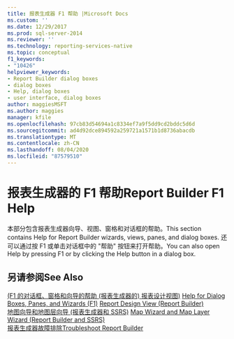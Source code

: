 ```yaml
---
title: 报表生成器 F1 帮助 |Microsoft Docs
ms.custom: ''
ms.date: 12/29/2017
ms.prod: sql-server-2014
ms.reviewer: ''
ms.technology: reporting-services-native
ms.topic: conceptual
f1_keywords:
- "10426"
helpviewer_keywords:
- Report Builder dialog boxes
- dialog boxes
- Help, dialog boxes
- user interface, dialog boxes
author: maggiesMSFT
ms.author: maggies
manager: kfile
ms.openlocfilehash: 97cb83d54694a1c8334ef7a9f5dd9cd2bddc5d6d
ms.sourcegitcommit: ad4d92dce894592a259721a1571b1d8736abacdb
ms.translationtype: MT
ms.contentlocale: zh-CN
ms.lasthandoff: 08/04/2020
ms.locfileid: "87579510"
---
```

# <a name="report-builder-f1-help"></a><span data-ttu-id="06ed0-102">报表生成器的 F1 帮助</span><span class="sxs-lookup"><span data-stu-id="06ed0-102">Report Builder F1 Help</span></span>
  <span data-ttu-id="06ed0-103">本部分包含报表生成器向导、视图、窗格和对话框的帮助。</span><span class="sxs-lookup"><span data-stu-id="06ed0-103">This section contains Help for Report Builder wizards, views, panes, and dialog boxes.</span></span> <span data-ttu-id="06ed0-104">还可以通过按 F1 或单击对话框中的 "帮助" 按钮来打开帮助。</span><span class="sxs-lookup"><span data-stu-id="06ed0-104">You can also open Help by pressing F1 or by clicking the Help button in a dialog box.</span></span>  
  
## <a name="see-also"></a><span data-ttu-id="06ed0-105">另请参阅</span><span class="sxs-lookup"><span data-stu-id="06ed0-105">See Also</span></span>  
 <span data-ttu-id="06ed0-106">[ (F1 的对话框、窗格和向导的帮助 &#40;报表生成器的) ](../report-builder-help-for-dialog-boxes-panes-and-wizards.md) [报表设计视图&#41;](report-design-view-report-builder.md) </span><span class="sxs-lookup"><span data-stu-id="06ed0-106">[Help for Dialog Boxes, Panes, and Wizards (F1)](../report-builder-help-for-dialog-boxes-panes-and-wizards.md) [Report Design View &#40;Report Builder&#41;](report-design-view-report-builder.md) </span></span>  
 <span data-ttu-id="06ed0-107">[地图向导和地图层向导 &#40;报表生成器和 SSRS&#41;](../report-design/map-wizard-and-map-layer-wizard-report-builder-and-ssrs.md) </span><span class="sxs-lookup"><span data-stu-id="06ed0-107">[Map Wizard and Map Layer Wizard &#40;Report Builder and SSRS&#41;](../report-design/map-wizard-and-map-layer-wizard-report-builder-and-ssrs.md) </span></span>  
 [<span data-ttu-id="06ed0-108">报表生成器故障排除</span><span class="sxs-lookup"><span data-stu-id="06ed0-108">Troubleshoot Report Builder</span></span>](../troubleshoot-report-builder.md)  
  
  
